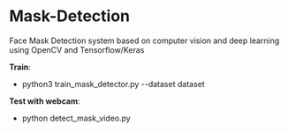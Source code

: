 # Mask-Detection
Face Mask Detection system based on computer vision and deep learning using OpenCV and Tensorflow/Keras


**Train**:
- python3 train_mask_detector.py --dataset dataset


**Test with webcam**:
- python detect_mask_video.py
